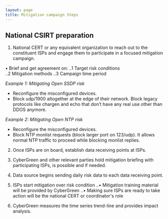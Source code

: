 ```yaml
---
layout: page
title: Mitigation campaign Steps
---
```


## National CSIRT preparation

1. National CERT or any equivalent organization to reach out to the constituent ISPs and engage them to participate in a focused mitigation campaign.

•	Brief and get agreement on:
..1 Target risk conditions  
..2 Mitigation methods 
..3 Campaign time period

<i>Example 1: Mitigating Open SSDP risk</i>
-	Reconfigure the misconfigured devices.
-	Block udp/1900 altogether at the edge of their network.  Block legacy protocols like chargen and echo that don’t have any real use other than DDOS anymore.

<i>Example 2: Mitigating Open NTP risk</i>
-	Reconfigure the misconfigured devices.
-	Block NTP monlist requests (block larger port on 123/udp).  It allows normal NTP traffic to proceed while blocking monlist replies.

2. Once ISPs are on board, establish data receiving points at ISPs.

3. CyberGreen and other relevant parties hold mitigation briefing with participating ISPs, is possible and if needed.  

4. Data source begins sending daily risk data to each data receiving point.

5. ISPs start mitigation over risk condition
..•	Mitigation training material will be provided by CyberGreen
..•	Making sure ISPs are ready to take action will be the national CERT or coordinator's role

6.	CyberGreen measures the time series trend-line and provides impact analysis.
